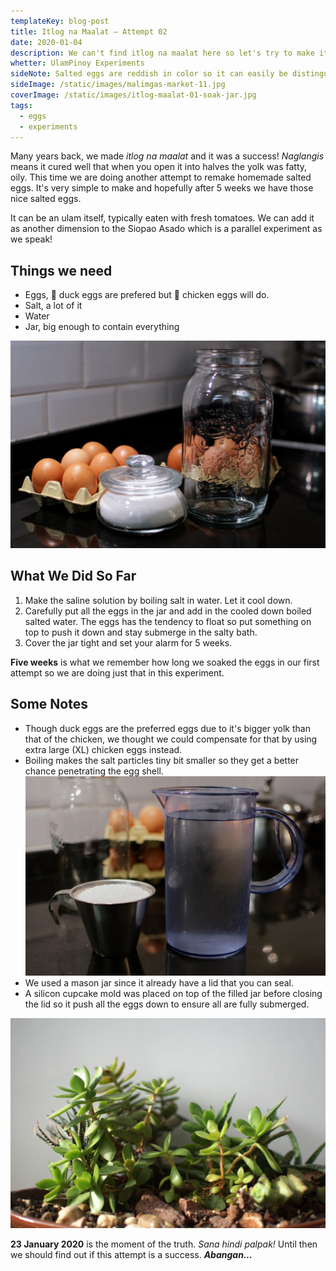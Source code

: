 ```yaml
---
templateKey: blog-post
title: Itlog na Maalat — Attempt 02
date: 2020-01-04
description: We can't find itlog na maalat here so let's try to make it!
whetter: UlamPinoy Experiments
sideNote: Salted eggs are reddish in color so it can easily be distinguished from the regular fresh or boiled eggs.
sideImage: /static/images/malimgas-market-11.jpg
coverImage: /static/images/itlog-maalat-01-soak-jar.jpg
tags:
  - eggs
  - experiments
---
```


Many years back, we made *itlog na maalat* and it was a success! *Naglangis* means it cured well that when you open it into halves the yolk was fatty, oily. This time we are doing another attempt to remake homemade salted eggs. It's very simple to make and hopefully after 5 weeks we have those nice salted eggs.

It can be an ulam itself, typically eaten with fresh tomatoes. We can add it as another dimension to the Siopao Asado which is a parallel experiment as we speak!

## Things we need

- Eggs, 🦆 duck eggs are prefered but 🐔 chicken eggs will do.
- Salt, a lot of it
- Water
- Jar, big enough to contain everything

![Ingredients of making salted eggs](/static/images/itlog-maalat-ingrdients.jpg)

## What We Did So Far

1. Make the saline solution by boiling salt in water. Let it cool down.
2. Carefully put all the eggs in the jar and add in the cooled down boiled salted water. The eggs has the tendency to float so put something on top to push it down and stay submerge in the salty bath.
3. Cover the jar tight and set your alarm for 5 weeks.

**Five weeks** is what we remember how long we soaked  the eggs in our first attempt so we are doing just that in this experiment.

## Some Notes

- Though duck eggs are the preferred eggs due to it's bigger yolk than that of the chicken, we thought we could compensate for that by using extra large (XL) chicken eggs instead.
- Boiling makes the salt particles tiny bit smaller so they get a better chance penetrating the egg shell.
![Cup of rock salt and a pitcher of water](/static/images/cup-salt-pitcher-water.jpg)
- We used a mason jar since it already have a lid that you can seal.
- A silicon cupcake mold was placed on top of the filled jar before closing the lid so it push all the eggs down to ensure all are fully submerged.

![Succulent plant in a pot](/static/images/succulent-plant-01.jpg)

**23 January 2020** is the moment of the truth. *Sana hindi palpak!* Until then we should find out if this attempt is a success. ***Abangan...***